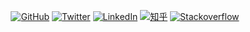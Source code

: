 <p align="center">
	<a href="https://github.com/dexhunter"><img src="https://img.shields.io/github/followers/dexhunter.svg?label=GitHub&style=social" alt="GitHub"></a>
	<a href="https://twitter.com/dixingxu"><img src="https://img.shields.io/twitter/follow/dixingxu?label=Twitter&style=social" alt="Twitter"></a>
	<a href="https://www.linkedin.com/in/dex-xu"><img src="https://img.shields.io/badge/LinkedIn--_.svg?style=social&logo=linkedin" alt="LinkedIn"></a>
	<a href="https://www.zhihu.com/people/dex_hunter"><img src="https://img.shields.io/badge/知乎--_.svg?style=social&logo=zhihu" alt="知乎"></a>
	<!--<a href="https://github.com/sponsors/dexhunter"><img src="" alt="GitHub Sponsors"></a>-->
	<a href="https://stackoverflow.com/users/3253000/dexhunter"><img src="https://img.shields.io/stackexchange/stackoverflow/r/3253000" alt="Stackoverflow"></a>
	
	
</p>

